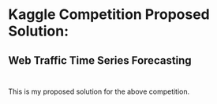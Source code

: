 # Kaggle Competition Proposed Solution: 
## Web Traffic Time Series Forecasting </br> </br>

This is my proposed solution for the above competition. </br></br>
